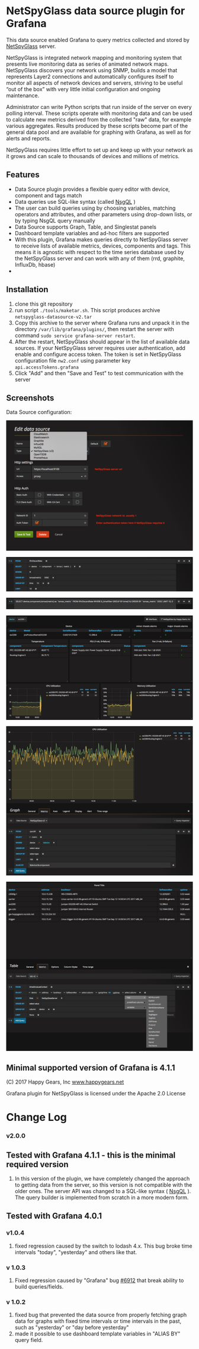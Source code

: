 # NetSpyGlass data source plugin for Grafana 

This data source enabled Grafana to query metrics collected and stored
by [NetSpyGlass](http://www.netspyglass.com) server.

NetSpyGlass is integrated network mapping and monitoring system that presents live monitoring 
data as series of animated network maps. NetSpyGlass discovers your network using SNMP,
builds a model that represents Layer2 connections and automatically configures itself to 
monitor all aspects of network devices and servers, striving to be useful “out of the box” 
with very little initial configuration and ongoing maintenance. 

Administrator can write Python scripts that run inside of the server
on every polling interval. These scripts operate with monitoring
data and can be used to calculate new metrics derived from the collected "raw" data,
for example various aggregates. Results produced by these scripts become
part of the general data pool and are available for graphing with
Grafana, as well as for alerts and reports.

NetSpyGlass requires little effort to set up and keep up with your network 
as it grows and can scale to thousands of devices and millions of metrics.


## Features

  - Data Source plugin provides a flexible query editor with device, component and tags match
  - Data queries use SQL-like syntax (called [NsgQL](http://docs.netspyglass.com/2.2.x/nsgql.html) )
  - The user can build queries using by choosing variables, matching operators
    and attributes, and other parameters using drop-down lists, or 
    by typing NsgQL query manually
  - Data Source supports Graph, Table, and Singlestat panels
  - Dashboard template variables and ad-hoc filters are supported
  - With this plugin, Grafana makes queries directly to NetSpyGlass
    server to receive lists of available metrics, devices, components
    and tags. This means it is agnostic with respect to the time series
    database used by the NetSpyGlass server and can work with any of 
    them (rrd, graphite, InfluxDb, hbase)
  - 


## Installation

1. clone this git repository
2. run script `./tools/maketar.sh`. This script produces archive `netspyglass-datasource-v2.tar`
3. Copy this archive to the server where Grafana runs and unpack it in 
the directory `/var/lib/grafana/plugins/`, then restart the server with command
`sudo service grafana-server restart`.
4. After the restart, NetSpyGlass should appear in the list of available
 data sources. If your NetSpyGlass server requires user authentication,
 add enable and configure access token. The token is set in NetSpyGlass
 configuration file `nw2.conf` using parameter key `api.accessTokens.grafana`
5. Click "Add" and then "Save and Test" to test communication with
 the server

 

## Screenshots

Data Source configuration:

![query editor screenshot](https://raw.githubusercontent.com/happygears/netspyglass-grafana/master/doc/screenshots/nsg-grafana-plugin-v2-edit-data-source.png)

![query editor screenshot](https://raw.githubusercontent.com/happygears/netspyglass-grafana/master/doc/screenshots/nsg-grafana-plugin-v2-query-editor-1.png)

![query editor screenshot](https://raw.githubusercontent.com/happygears/netspyglass-grafana/master/doc/screenshots/nsg-grafana-plugin-v2-query-editor-nsgql.png)

![query editor screenshot](https://raw.githubusercontent.com/happygears/netspyglass-grafana/master/doc/screenshots/nsg-grafana-plugin-v2-device-dashboard.png)

![top N report](https://raw.githubusercontent.com/happygears/netspyglass-grafana/master/doc/screenshots/nsg-grafana-plugin-v2-graph-panel.png)

![top N report](https://raw.githubusercontent.com/happygears/netspyglass-grafana/master/doc/screenshots/nsg-grafana-plugin-v2-table-panel.png)

## Minimal supported version of Grafana is 4.1.1

(C) 2017 Happy Gears, Inc  www.happygears.net

Grafana plugin for NetSpyGlass is licensed under the Apache 2.0 License

# Change Log


### v2.0.0
## Tested with Grafana 4.1.1 - this is the minimal required version

1. In this version of the plugin, we have completely changed the approach to getting data from 
   the server, so this version is not compatible with the older ones. The server API was changed to 
   a SQL-like syntax ( [NsgQL](http://docs.netspyglass.com/2.2.x/nsgql.html) ). The query builder is 
   implemented from scratch in a more modern form.


## Tested with Grafana 4.0.1
### v1.0.4

1. fixed regression caused by the switch to lodash 4.x. This bug broke time intervals "today", 
   "yesterday" and others like that.


### v 1.0.3
1. Fixed regression caused by "Grafana" bug [#6912](https://github.com/grafana/grafana/pull/6912) 
that break ability to build queries/fields.


### v 1.0.2

1. fixed bug that prevented the data source from properly fetching graph
data for graphs with fixed time intervals or time intervals in the past,
such as "yesterday" or "day before yesterday"
2. made it possible to use dashboard template variables in "ALIAS BY"
query field.

